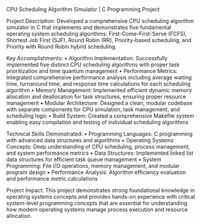 CPU Scheduling Algorithm Simulator | C Programming Project

Project Description:
Developed a comprehensive CPU scheduling algorithm simulator in C that implements and demonstrates five fundamental operating system scheduling algorithms: First-Come-First-Serve (FCFS), Shortest Job First (SJF), Round Robin (RR), Priority-based scheduling, and Priority with Round Robin hybrid scheduling.

Key Accomplishments:
• Algorithm Implementation: Successfully implemented five distinct CPU scheduling algorithms with proper task prioritization and time quantum management
• Performance Metrics: Integrated comprehensive performance analysis including average waiting time, turnaround time, and response time calculations for each scheduling algorithm
• Memory Management: Implemented efficient dynamic memory allocation and deallocation for task structures, ensuring proper resource management
• Modular Architecture: Designed a clean, modular codebase with separate components for CPU simulation, task management, and scheduling logic
• Build System: Created a comprehensive Makefile system enabling easy compilation and testing of individual scheduling algorithms

Technical Skills Demonstrated:
• Programming Languages: C programming with advanced data structures and algorithms
• Operating Systems Concepts: Deep understanding of CPU scheduling, process management, and system performance metrics
• Data Structures: Implemented linked list data structures for efficient task queue management
• System Programming: File I/O operations, memory management, and modular program design
• Performance Analysis: Algorithm efficiency evaluation and performance metric calculations

Project Impact:
This project demonstrates strong foundational knowledge in operating systems concepts and provides hands-on experience with critical system-level programming concepts that are essential for understanding how modern operating systems manage process execution and resource allocation.
